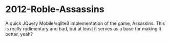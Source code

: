 2012-Roble-Assassins
====================

A quick JQuery Mobile/sqlite3 implementation of the game, Assassins. This is really rudimentary and bad, but at least it serves as a base for making it better, yeah?